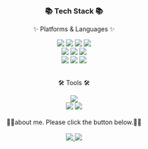 

<!---
sonprogrammer/sonprogrammer is a ✨ special ✨ repository because its `README.md` (this file) appears on your GitHub profile.
You can click the Preview link to take a look at your changes.
--->


<div align=center>
	<h3>📚 Tech Stack 📚</h3>
	<p>✨ Platforms & Languages ✨</p>
</div>
<div align="center">
	 <img src="https://img.shields.io/badge/html5-E34F26?style=for-the-badge&logo=html5&logoColor=white"> 
  	<img src="https://img.shields.io/badge/css-1572B6?style=for-the-badge&logo=css3&logoColor=white"> 
  	<img src="https://img.shields.io/badge/javascript-F7DF1E?style=for-the-badge&logo=javascript&logoColor=black"> 
  	<img src="https://img.shields.io/badge/jquery-0769AD?style=for-the-badge&logo=jquery&logoColor=white">
	<br>
	<img src="https://img.shields.io/badge/react-61DAFB?style=for-the-badge&logo=react&logoColor=black">
	<img src="https://img.shields.io/badge/node.js-339933?style=for-the-badge&logo=Node.js&logoColor=white">
	<img src="https://img.shields.io/badge/typescript-3178C6?style=for-the-badge&logo=typescript&logoColor=white">
	<br>
	<img src="https://img.shields.io/badge/next.js-000000?style=for-the-badge&logo=next.js&logoColor=white">
	<img src="https://img.shields.io/badge/tailwindcss-06B6D4?style=for-the-badge&logo=tailwindcss&logoColor=white">
	<img src="https://img.shields.io/badge/Vue-4FC08D?style=for-the-badge&logo=vue.js&logoColor=white">
</div>
<br>
<div align=center>
	<p>🛠 Tools 🛠</p>
</div>
<div align=center>
	<img src="https://img.shields.io/badge/Visual%20Studio%20Code-007ACC?style=for-the-badge&logo=VisualStudioCode&logoColor=white">
	<br>
	<img src="https://img.shields.io/badge/NGINX-009639?style=for-the-badge&logo=NGINX&logoColor=white">
	<img src="https://img.shields.io/badge/GitHub-181717?style=for-the-badge&logo=GitHub&logoColor=white">
</div>
<br>
	

<div align="center">
👨‍💻about me. Please click the button below.👨‍💻
</div>
<br>
<div align="center">
	<a href="https://sonprogrammer.netlify.app/" target="_blank">
		<img src="https://img.shields.io/badge/more%20about%20me-4285F4?style=for-the-badge&logo=google-chrome&logoColor=white">
	</a>
	<a href="https://glittering-mochi-caff7f.netlify.app/" target="_blank">
		<img src="https://img.shields.io/badge/more%20about%20me%20for%20fun-4285F4?style=for-the-badge&logo=google-chrome&logoColor=white">
	</a>
</div>


	
